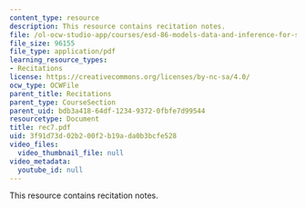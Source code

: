 ```yaml
---
content_type: resource
description: This resource contains recitation notes.
file: /ol-ocw-studio-app/courses/esd-86-models-data-and-inference-for-socio-technical-systems-spring-2007/3f91d73d02b200f2b19ada0b3bcfe528_rec7.pdf
file_size: 96155
file_type: application/pdf
learning_resource_types:
- Recitations
license: https://creativecommons.org/licenses/by-nc-sa/4.0/
ocw_type: OCWFile
parent_title: Recitations
parent_type: CourseSection
parent_uid: bdb3a418-64df-1234-9372-0fbfe7d99544
resourcetype: Document
title: rec7.pdf
uid: 3f91d73d-02b2-00f2-b19a-da0b3bcfe528
video_files:
  video_thumbnail_file: null
video_metadata:
  youtube_id: null
---
```

This resource contains recitation notes.